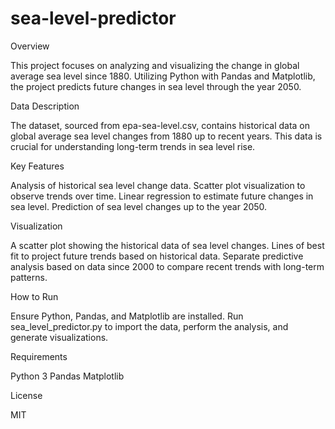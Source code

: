 # sea-level-predictor

Overview

This project focuses on analyzing and visualizing the change in global average sea level since 1880. Utilizing Python with Pandas and Matplotlib, the project predicts future changes in sea level through the year 2050.

Data Description

The dataset, sourced from epa-sea-level.csv, contains historical data on global average sea level changes from 1880 up to recent years. This data is crucial for understanding long-term trends in sea level rise.

Key Features

Analysis of historical sea level change data.
Scatter plot visualization to observe trends over time.
Linear regression to estimate future changes in sea level.
Prediction of sea level changes up to the year 2050.

Visualization

A scatter plot showing the historical data of sea level changes.
Lines of best fit to project future trends based on historical data.
Separate predictive analysis based on data since 2000 to compare recent trends with long-term patterns.

How to Run

Ensure Python, Pandas, and Matplotlib are installed. Run sea_level_predictor.py to import the data, perform the analysis, and generate visualizations.

Requirements

Python 3
Pandas
Matplotlib

License

MIT